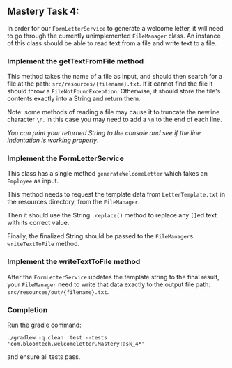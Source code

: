 ## Mastery Task 4: 

In order for our `FormLetterService` to generate a welcome letter, it will need to
go through the currently unimplemented `FileManager` class. An instance of this class
should be able to read text from a file and write text to a file.

### Implement the getTextFromFile method

This method takes the name of a file as input, and should then search for a file at
the path: `src/resources/{filename}.txt`.
If it cannot find the file it should throw a `FileNotFoundException`.
Otherwise, it should store the file's contents exactly into a String and return them.

Note: some methods of reading a file may cause it to truncate the newline character
`\n`. In this case you may need to add a `\n` to the end of each line.

*You can print your returned String to the console and see if the line indentation 
is working properly*.

### Implement the FormLetterService

This class has a single method `generateWelcomeLetter` which takes an `Employee` as
input.

This method needs to request the template data from `LetterTemplate.txt` in the 
resources directory, from the `FileManager`. 

Then it should use the String `.replace()` method to replace any `[]`ed text with
its correct value.

Finally, the finalized String should be passed to the `FileManager`s `writeTextToFile`
method.

### Implement the writeTextToFile method

After the `FormLetterService` updates the template string to the final result, your
`FileManager` need to write that data exactly to the output file path: 
`src/resources/out/{filename}.txt`.

### Completion

Run the gradle command:

`./gradlew -q clean :test --tests 'com.bloomtech.welcomeletter.MasteryTask_4*'`

and ensure all tests pass.

